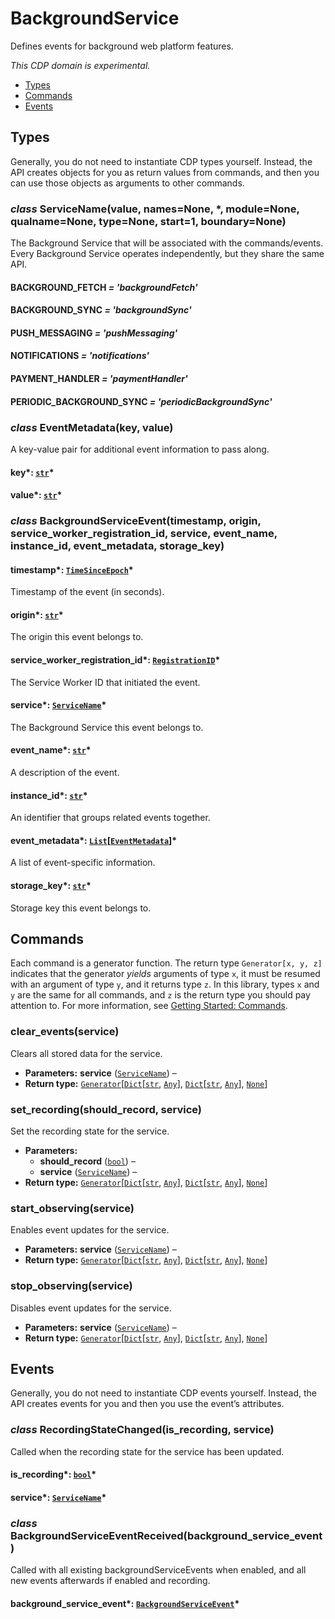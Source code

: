 # BackgroundService

Defines events for background web platform features.

*This CDP domain is experimental.*

<a id="module-nodriver.cdp.background_service"></a>
* [Types]()
* [Commands]()
* [Events]()

## Types

Generally, you do not need to instantiate CDP types
yourself. Instead, the API creates objects for you as return
values from commands, and then you can use those objects as
arguments to other commands.

### *class* ServiceName(value, names=None, \*, module=None, qualname=None, type=None, start=1, boundary=None)

The Background Service that will be associated with the commands/events.
Every Background Service operates independently, but they share the same
API.

#### BACKGROUND_FETCH *= 'backgroundFetch'*

#### BACKGROUND_SYNC *= 'backgroundSync'*

#### PUSH_MESSAGING *= 'pushMessaging'*

#### NOTIFICATIONS *= 'notifications'*

#### PAYMENT_HANDLER *= 'paymentHandler'*

#### PERIODIC_BACKGROUND_SYNC *= 'periodicBackgroundSync'*

### *class* EventMetadata(key, value)

A key-value pair for additional event information to pass along.

#### key*: [`str`](https://docs.python.org/3/library/stdtypes.html#str)*

#### value*: [`str`](https://docs.python.org/3/library/stdtypes.html#str)*

### *class* BackgroundServiceEvent(timestamp, origin, service_worker_registration_id, service, event_name, instance_id, event_metadata, storage_key)

#### timestamp*: [`TimeSinceEpoch`](network.md#nodriver.cdp.network.TimeSinceEpoch)*

Timestamp of the event (in seconds).

#### origin*: [`str`](https://docs.python.org/3/library/stdtypes.html#str)*

The origin this event belongs to.

#### service_worker_registration_id*: [`RegistrationID`](service_worker.md#nodriver.cdp.service_worker.RegistrationID)*

The Service Worker ID that initiated the event.

#### service*: [`ServiceName`](#nodriver.cdp.background_service.ServiceName)*

The Background Service this event belongs to.

#### event_name*: [`str`](https://docs.python.org/3/library/stdtypes.html#str)*

A description of the event.

#### instance_id*: [`str`](https://docs.python.org/3/library/stdtypes.html#str)*

An identifier that groups related events together.

#### event_metadata*: [`List`](https://docs.python.org/3/library/typing.html#typing.List)[[`EventMetadata`](#nodriver.cdp.background_service.EventMetadata)]*

A list of event-specific information.

#### storage_key*: [`str`](https://docs.python.org/3/library/stdtypes.html#str)*

Storage key this event belongs to.

## Commands

Each command is a generator function. The return
type `Generator[x, y, z]` indicates that the generator
*yields* arguments of type `x`, it must be resumed with
an argument of type `y`, and it returns type `z`. In
this library, types `x` and `y` are the same for all
commands, and `z` is the return type you should pay attention
to. For more information, see
[Getting Started: Commands](../../readme.md#getting-started-commands).

### clear_events(service)

Clears all stored data for the service.

* **Parameters:**
  **service** ([`ServiceName`](#nodriver.cdp.background_service.ServiceName)) – 
* **Return type:**
  [`Generator`](https://docs.python.org/3/library/typing.html#typing.Generator)[[`Dict`](https://docs.python.org/3/library/typing.html#typing.Dict)[[`str`](https://docs.python.org/3/library/stdtypes.html#str), [`Any`](https://docs.python.org/3/library/typing.html#typing.Any)], [`Dict`](https://docs.python.org/3/library/typing.html#typing.Dict)[[`str`](https://docs.python.org/3/library/stdtypes.html#str), [`Any`](https://docs.python.org/3/library/typing.html#typing.Any)], [`None`](https://docs.python.org/3/library/constants.html#None)]

### set_recording(should_record, service)

Set the recording state for the service.

* **Parameters:**
  * **should_record** ([`bool`](https://docs.python.org/3/library/functions.html#bool)) – 
  * **service** ([`ServiceName`](#nodriver.cdp.background_service.ServiceName)) – 
* **Return type:**
  [`Generator`](https://docs.python.org/3/library/typing.html#typing.Generator)[[`Dict`](https://docs.python.org/3/library/typing.html#typing.Dict)[[`str`](https://docs.python.org/3/library/stdtypes.html#str), [`Any`](https://docs.python.org/3/library/typing.html#typing.Any)], [`Dict`](https://docs.python.org/3/library/typing.html#typing.Dict)[[`str`](https://docs.python.org/3/library/stdtypes.html#str), [`Any`](https://docs.python.org/3/library/typing.html#typing.Any)], [`None`](https://docs.python.org/3/library/constants.html#None)]

### start_observing(service)

Enables event updates for the service.

* **Parameters:**
  **service** ([`ServiceName`](#nodriver.cdp.background_service.ServiceName)) – 
* **Return type:**
  [`Generator`](https://docs.python.org/3/library/typing.html#typing.Generator)[[`Dict`](https://docs.python.org/3/library/typing.html#typing.Dict)[[`str`](https://docs.python.org/3/library/stdtypes.html#str), [`Any`](https://docs.python.org/3/library/typing.html#typing.Any)], [`Dict`](https://docs.python.org/3/library/typing.html#typing.Dict)[[`str`](https://docs.python.org/3/library/stdtypes.html#str), [`Any`](https://docs.python.org/3/library/typing.html#typing.Any)], [`None`](https://docs.python.org/3/library/constants.html#None)]

### stop_observing(service)

Disables event updates for the service.

* **Parameters:**
  **service** ([`ServiceName`](#nodriver.cdp.background_service.ServiceName)) – 
* **Return type:**
  [`Generator`](https://docs.python.org/3/library/typing.html#typing.Generator)[[`Dict`](https://docs.python.org/3/library/typing.html#typing.Dict)[[`str`](https://docs.python.org/3/library/stdtypes.html#str), [`Any`](https://docs.python.org/3/library/typing.html#typing.Any)], [`Dict`](https://docs.python.org/3/library/typing.html#typing.Dict)[[`str`](https://docs.python.org/3/library/stdtypes.html#str), [`Any`](https://docs.python.org/3/library/typing.html#typing.Any)], [`None`](https://docs.python.org/3/library/constants.html#None)]

## Events

Generally, you do not need to instantiate CDP events
yourself. Instead, the API creates events for you and then
you use the event’s attributes.

### *class* RecordingStateChanged(is_recording, service)

Called when the recording state for the service has been updated.

#### is_recording*: [`bool`](https://docs.python.org/3/library/functions.html#bool)*

#### service*: [`ServiceName`](#nodriver.cdp.background_service.ServiceName)*

### *class* BackgroundServiceEventReceived(background_service_event)

Called with all existing backgroundServiceEvents when enabled, and all new
events afterwards if enabled and recording.

#### background_service_event*: [`BackgroundServiceEvent`](#nodriver.cdp.background_service.BackgroundServiceEvent)*
